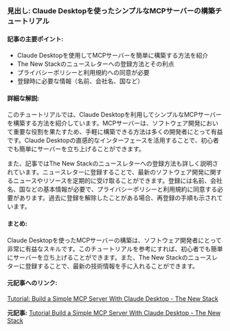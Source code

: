 ### 見出し: Claude Desktopを使ったシンプルなMCPサーバーの構築チュートリアル

#### 記事の主要ポイント:
- Claude Desktopを使用してMCPサーバーを簡単に構築する方法を紹介
- The New Stackのニュースレターへの登録方法とその利点
- プライバシーポリシーと利用規約への同意が必要
- 登録時に必要な情報（名前、会社名、国など）

#### 詳細な解説:
このチュートリアルでは、Claude Desktopを利用してシンプルなMCPサーバーを構築する方法を紹介しています。MCPサーバーは、ソフトウェア開発において重要な役割を果たすため、手軽に構築できる方法は多くの開発者にとって有益です。Claude Desktopの直感的なインターフェースを活用することで、初心者でも簡単にサーバーを立ち上げることができます。

また、記事ではThe New Stackのニュースレターへの登録方法も詳しく説明されています。ニュースレターに登録することで、最新のソフトウェア開発に関するニュースやリソースを定期的に受け取ることができます。登録には名前、会社名、国などの基本情報が必要で、プライバシーポリシーと利用規約に同意する必要があります。過去に登録を解除したことがある場合、再登録の手順も示されています。

#### まとめ:
Claude Desktopを使ったMCPサーバーの構築は、ソフトウェア開発者にとって非常に有益なスキルです。このチュートリアルを参考にすれば、初心者でも簡単にサーバーを立ち上げることができます。また、The New Stackのニュースレターに登録することで、最新の技術情報を手に入れることができます。

#### 元記事へのリンク:
[Tutorial: Build a Simple MCP Server With Claude Desktop - The New Stack](https://thenewstack.io/tutorial-build-a-simple-mcp-server-with-claude-desktop/)

**元記事:** [Tutorial Build a Simple MCP Server With Claude Desktop - The New Stack](https://thenewstack.io/tutorial-build-a-simple-mcp-server-with-claude-desktop/)